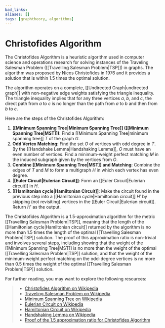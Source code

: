 ```yaml
---
bad_links: 
aliases: []
tags: [graphtheory, algorithms]
---
```

# Christofides Algorithm

The Christofides Algorithm is a heuristic algorithm used in computer science and operations research for solving instances of the Traveling Salesman Problem ([[Travelling Salesman Problem|TSP]]) in graphs. The algorithm was proposed by Nicos Christofides in 1976 and it provides a solution that is within 1.5 times the optimal solution.

The algorithm operates on a complete, [[Undirected Graph|undirected graph]] with non-negative edge weights satisfying the triangle inequality. The triangle inequality implies that for any three vertices $a$, $b$, and $c$, the direct path from $a$ to $c$ is no longer than the path from $a$ to $b$ and then from $b$ to $c$.

Here are the steps of the Christofides Algorithm:

1. **[[Minimum Spanning Tree|Minimum Spanning Tree]] ([[Minimum Spanning Tree|MST]])**: Find a [[Minimum Spanning Tree|minimum spanning tree]] $T$ of the graph $G$.
2. **Odd Vertex Matching**: Find the set $O$ of vertices with odd degree in $T$. By the [[Handshake Lemma|Handshaking Lemma]], $O$ must have an even number of vertices. Find a minimum-weight perfect matching $M$ in the induced subgraph given by the vertices from $O$.
3. **Combine [[Minimum Spanning Tree|MST]] and Matching**: Combine the edges of $T$ and $M$ to form a multigraph $H$ in which each vertex has even degree.
4. **[[Euler Circuit|Eulerian Circuit]]**: Form an [[Euler Circuit|Eulerian circuit]] in $H$.
5. **[[Hamiltonian cycle|Hamiltonian Circuit]]**: Make the circuit found in the previous step into a [[Hamiltonian cycle|Hamiltonian circuit]] $H'$ by skipping (not revisiting) vertices in the [[Euler Circuit|Eulerian circuit]]. Return $H'$ as the output.

The Christofides Algorithm is a 1.5-approximation algorithm for the metric [[Travelling Salesman Problem|TSP]], meaning that the length of the [[Hamiltonian cycle|Hamiltonian circuit]] returned by the algorithm is no more than 1.5 times the length of the optimal [[Travelling Salesman Problem|TSP]] solution. The proof of this approximation ratio is non-trivial and involves several steps, including showing that the weight of the [[Minimum Spanning Tree|MST]] is no more than the weight of the optimal [[Travelling Salesman Problem|TSP]] solution, and that the weight of the minimum-weight perfect matching on the odd-degree vertices is no more than 0.5 times the weight of the optimal [[Travelling Salesman Problem|TSP]] solution.

For further reading, you may want to explore the following resources:

> - [Christofides Algorithm on Wikipedia](https://www.google.com/search?q=Christofides+Algorithm+Wikipedia)
> - [Traveling Salesman Problem on Wikipedia](https://www.google.com/search?q=Traveling+Salesman+Problem+Wikipedia)
> - [Minimum Spanning Tree on Wikipedia](https://www.google.com/search?q=Minimum+Spanning+Tree+Wikipedia)
> - [Eulerian Circuit on Wikipedia](https://www.google.com/search?q=Eulerian+Circuit+Wikipedia)
> - [Hamiltonian Circuit on Wikipedia](https://www.google.com/search?q=Hamiltonian+Circuit+Wikipedia)
> - [Handshaking Lemma on Wikipedia](https://www.google.com/search?q=Handshaking+Lemma+Wikipedia)
> - [Proof of the 1.5 approximation ratio for Christofides Algorithm](https://www.google.com/search?q=Proof+of+the+1.5+approximation+ratio+for+Christofides+Algorithm)